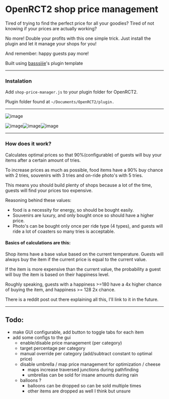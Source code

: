 # OpenRCT2 shop price management

Tired of trying to find the perfect price for all your goodies? Tired of not knowing if your prices are actually working?

No more! Double your profits with this one simple trick. Just install the plugin and let it manage your shops for you!

And remember: happy guests pay more!

Built using [basssiiie](https://github.com/Basssiiie/OpenRCT2-Simple-Typescript-Template)'s plugin template

---
### Instalation

Add `shop-price-manager.js` to your plugin folder for OpenRCT2.

Plugin folder found at `~/Documents/OpenRCT2/plugin.`

---

![image](https://github.com/RickHuizing/openrct2-shop-price-manager/blob/cd862da22e92b350df2d0cb0a9ca4c496ad60f19/images/tabs-as-columns.png)

![image](https://github.com/RickHuizing/openrct2-shop-price-manager/blob/cd862da22e92b350df2d0cb0a9ca4c496ad60f19/images/config-tab.png)![image](https://github.com/RickHuizing/openrct2-shop-price-manager/blob/cd862da22e92b350df2d0cb0a9ca4c496ad60f19/images/stat-tab.png)![image](https://github.com/RickHuizing/openrct2-shop-price-manager/blob/cd862da22e92b350df2d0cb0a9ca4c496ad60f19/images/item-tab.png)


---

### How does it work?

Calculates optimal prices so that 90%(configurable) of guests will buy your items after a certain amount of tries.

To increase prices as much as possible, food items have a 90% buy chance with 2 tries, souvenirs with 3 tries and on-ride photo's with 5 tries.

This means you should build plenty of shops because a lot of the time, guests will find your prices too expensive.

Reasoning behind these values:
 - food is a necessity for energy, so should be bought easily.
 - Souvenirs are luxury, and only bought once so should have a higher price.
 - Photo's can be bought only once per ride type (4 types), and guests will ride a lot of coasters so many tries is acceptable.


#### Basics of calculations are this:

Shop items have a base value based on the current temperature. Guests will always buy the item if the current price is equal to the current value.

If the item is more expensive than the current value, the probability a guest will buy the item is based on their happiness level.

Roughly speaking, guests with a happiness >=180 have a 4x higher chance of buying the item, and happiness >= 128 2x chance.

There is a reddit post out there explaining all this, I'll link to it in the future.

---

## Todo:
- make GUI configurable, add button to toggle tabs for each item
- add some configs to the gui
    - enable/disable price management (per category)
    - target percentage per category
    - manual override per category (add/subtract constant to optimal price)
    - disable umbrella / map price management for optimization / cheese
        - maps increase traversed junctions during pathfinding
        - umbrellas can be sold for insane amounts during rain
    - balloons ?
        - balloons can be dropped so can be sold multiple times
        - other items are dropped as well I think but unsure
